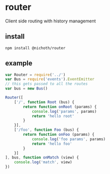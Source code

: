 # router

Client side routing with history management

## install

    npm install @nichoth/router

## example

```js
var Router = require('../')
var Bus = require('events').EventEmitter
// this gets passed to all the routes
var bus = new Bus()

Router([
    ['/', function Root (bus) {
        return function onRoot (params) {
            console.log('params', params)
            return 'hello root'
        }
    }],
    ['/foo', function Foo (bus) {
        return function onFoo (params) {
            console.log('foo params', params)
            return 'hello foo'
        }
    }]
], bus, function onMatch (view) {
    console.log('match', view)
})
```


